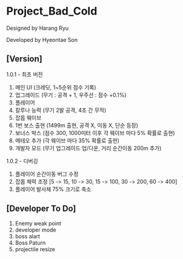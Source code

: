 # Project_Bad_Cold

Designed by Harang Ryu

Developed by Hyeontae Son

## [Version]
1.0.1 - 최초 버전
 1. 메인 UI (크레딧, 1~5순위 점수 기록)
 2. 업그레이드 (무기 : 공격 + 1, 우주선 : 점수 +0.1%)
 3. 플레이어
 4. 칼루나 능력 (무기 2발 공격, 4초 간 무적)
 5. 잡몹 웨이브
 6. 1번 보스 출현 (1499m 출현, 공격 X, 이동 X, 단순 등장)
 7. 보너스 박스 (점수 300, 1000미터 이후 각 웨이브 마다 5% 확률로 출현)
 8. 메테오 추가 (각 웨이브 마다 35% 확률로 출현)
 9. 개발자 모드 (무기 업그레이드 업/다운, 거리 순간이동 200m 추가)
 
1.0.2 - 디버깅
 1. 플레이어 순간이동 버그 수정
 2. 잡몹 체력 조정 [5 -> 15, 10 -> 30, 15 -> 100, 30 -> 200, 60 -> 400]
 3. 플레이어 발사체 75% 크기로 축소

## [Developer To Do]
1. Enemy weak point
2. developer mode
3. boss alart
4. Boss Paturn
5. projectile resize
